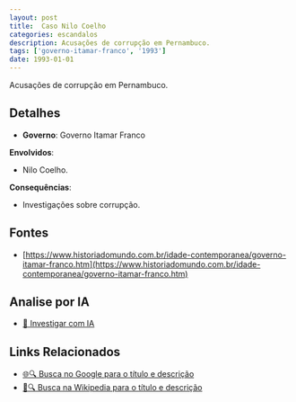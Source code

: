 ```yaml
---
layout: post
title:  Caso Nilo Coelho
categories: escandalos
description: Acusações de corrupção em Pernambuco.
tags: ['governo-itamar-franco', '1993']
date: 1993-01-01
---
```


Acusações de corrupção em Pernambuco.

## Detalhes
- **Governo**: Governo Itamar Franco

**Envolvidos**:
- Nilo Coelho.


**Consequências**:
- Investigações sobre corrupção.


## Fontes
- [https://www.historiadomundo.com.br/idade-contemporanea/governo-itamar-franco.htm](https://www.historiadomundo.com.br/idade-contemporanea/governo-itamar-franco.htm)


## Analise por IA
- [🤖 Investigar com IA](https://www.perplexity.ai/search?q=Caso%20Nilo%20Coelho%20Acusa%C3%A7%C3%B5es%20de%20corrup%C3%A7%C3%A3o%20em%20Pernambuco.%20Governo%20Itamar%20Franco)

## Links Relacionados
- [🌐🔍 Busca no Google para o título e descrição](https://www.google.com/search?q=Caso%20Nilo%20Coelho%20Acusa%C3%A7%C3%B5es%20de%20corrup%C3%A7%C3%A3o%20em%20Pernambuco.%20Governo%20Itamar%20Franco)
- [📖🔍 Busca na Wikipedia para o título e descrição](https://pt.wikipedia.org/w/index.php?search=Caso%20Nilo%20Coelho%20Acusa%C3%A7%C3%B5es%20de%20corrup%C3%A7%C3%A3o%20em%20Pernambuco.%20Governo%20Itamar%20Franco)

